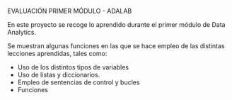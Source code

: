 EVALUACIÓN PRIMER MÓDULO - ADALAB

En este proyecto se recoge lo aprendido durante el primer módulo de Data Analytics.

Se muestran algunas funciones en las que se hace empleo de las distintas lecciones aprendidas, tales como:

- Uso de los distintos tipos de variables
- Uso de listas y diccionarios.
- Empleo de sentencias de control y bucles
- Funciones
